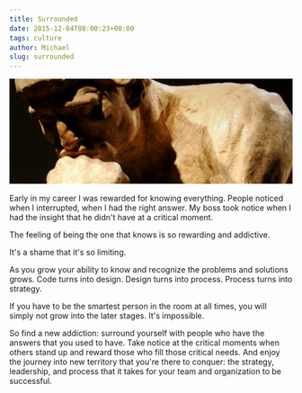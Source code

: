 ```yaml
---
title: Surrounded
date: 2015-12-04T08:00:23+00:00
tags: culture
author: Michael
slug: surrounded
---
```

<div class="full-width">
  <img src="/images/feature-surrounded.jpg" alt="Surrounded" />
</div>

Early in my career I was rewarded for knowing everything. People noticed when I interrupted, when I had the right answer. My boss took notice when I had the insight that he didn't have at a critical moment.

The feeling of being the one that knows is so rewarding and addictive.

It's a shame that it's so limiting.

As you grow your ability to know and recognize the problems and solutions grows. Code turns into design. Design turns into process. Process turns into strategy.

If you have to be the smartest person in the room at all times, you will simply not grow into the later stages. It's impossible.

So find a new addiction: surround yourself with people who have the answers that you used to have. Take notice at the critical moments when others stand up and reward those who fill those critical needs. And enjoy the journey into new territory that you're there to conquer: the strategy, leadership, and process that it takes for your team and organization to be successful.